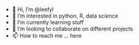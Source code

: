 - 👋 Hi, I’m @leefyl
- 👀 I’m interested in python, R, data science
- 🌱 I’m currently learning stuff
- 💞️ I’m looking to collaborate on different projects
- 📫 How to reach me ... here

<!---
leefyl/leefyl is a ✨ special ✨ repository because its `README.md` (this file) appears on your GitHub profile.
You can click the Preview link to take a look at your changes.
--->
